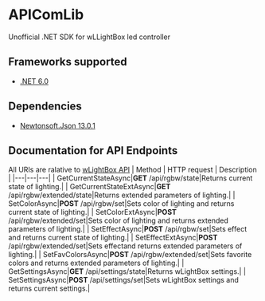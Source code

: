 # APIComLib

Unofficial .NET SDK for wLLightBox led controller


## Frameworks supported

 - [.NET 6.0](https://dotnet.microsoft.com/en-us/download/dotnet/6.0)



## Dependencies

 - [Newtonsoft.Json 13.0.1](https://www.nuget.org/packages/Newtonsoft.Json/)
## Documentation for API Endpoints
All URIs are ralative to [wLightBox API](https://app.swaggerhub.com/apis-docs/ela-compil/api-type_w_light_box/20200518)
| Method  |  HTTP request |  Description |
|---|---|---|
| GetCurrentStateAsync|**GET** /api/rgbw/state|Returns current state of lighting.|
| GetCurrentStateExtAsync|**GET** /api/rgbw/extended/state|Returns extended parameters of lighting.|
| SetColorAsync|**POST** /api/rgbw/set|Sets color of lighting and returns current state of lighting.|
| SetColorExtAsync|**POST** /api/rgbw/extended/set|Sets color of lighting and returns extended parameters of lighting.|
| SetEffectAsync|**POST** /api/rgbw/set|Sets effect and returns current state of lighting.|
| SetEffectExtAsync|**POST** /api/rgbw/extended/set|Sets effectand returns extended parameters of lighting.|
| SetFavColorsAsync|**POST** /api/rgbw/extended/set|Sets favorite colors and returns extended parameters of lighting.|
| GetSettingsAsync|**GET** /api/settings/state|Returns wLightBox settings.|
| SetSettingsAsync|**POST** /api/settings/set|Sets wLightBox settings and returns current settings.|
